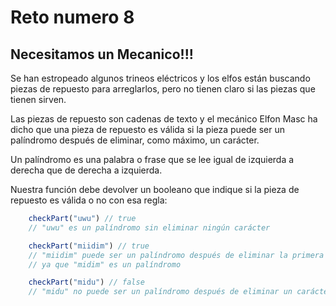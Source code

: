 # Reto numero 8
## Necesitamos un Mecanico!!!

Se han estropeado algunos trineos eléctricos y los elfos están buscando piezas de repuesto para arreglarlos, pero no tienen claro si las piezas que tienen sirven.

Las piezas de repuesto son cadenas de texto y el mecánico Elfon Masc ha dicho que una pieza de repuesto es válida si la pieza puede ser un palíndromo después de eliminar, como máximo, un carácter.

Un palíndromo es una palabra o frase que se lee igual de izquierda a derecha que de derecha a izquierda.

Nuestra función debe devolver un booleano que indique si la pieza de repuesto es válida o no con esa regla:

```javascript
    checkPart("uwu") // true
    // "uwu" es un palíndromo sin eliminar ningún carácter

    checkPart("miidim") // true
    // "miidim" puede ser un palíndromo después de eliminar la primera "i"
    // ya que "midim" es un palíndromo

    checkPart("midu") // false
    // "midu" no puede ser un palíndromo después de eliminar un carácter
```